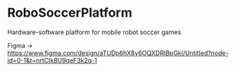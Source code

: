 # RoboSoccerPlatform
Hardware-software platform for mobile robot soccer games

Figma -> https://www.figma.com/design/aTUDp6hX8y6OQXDRIBpGkI/Untitled?node-id=0-1&t=nrtCIk8U9qeF3k2q-1
